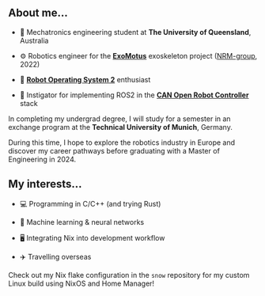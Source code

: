 ## About me...

- 📜 Mechatronics engineering student at **The University of Queensland**, Australia

- ⚙️ Robotics engineer for the **[ExoMotus](https://www.fftai.com/exomotus-m4-2/)** exoskeleton project ([NRM-group](https://github.com/NRM-group), 2022)

- 🤖 **[Robot Operating System 2](https://docs.ros.org/en/foxy/index.html)** enthusiast

- 🤝 Instigator for implementing ROS2 in the **[CAN Open Robot Controller](https://github.com/UniMelbHumanRoboticsLab/CANOpenRobotController)** stack

In completing my undergrad degree, I will study for a semester in an exchange program at the **Technical University of Munich**, Germany.

During this time, I hope to explore the robotics industry in Europe and discover my career pathways before graduating with a Master of Engineering in 2024.

## My interests...

- 💻 Programming in C/C++ (and trying Rust)

- 🧠 Machine learning & neural networks

- 🖥️ Integrating Nix into development workflow

- ✈️ Travelling overseas

Check out my Nix flake configuration in the `snow` repository for my custom Linux build using NixOS and Home Manager!

